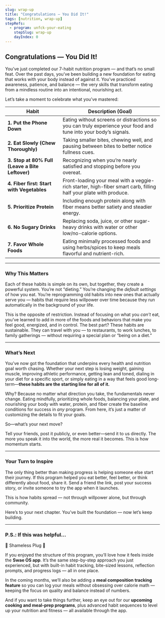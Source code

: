 ```yaml
---
slug: wrap-up
title: "Congratulations — You Did It!"
tags: [nutrition, wrap-up]
stepRefs:
  - program: unfck-your-eating
    stepSlug: wrap-up
    dayIndex: 0
---
```


## Congratulations — You Did It!

You’ve just completed our 7-habit nutrition program — and that’s no small feat. Over the past days, you’ve been building a new foundation for eating that works with your body instead of against it. You’ve practiced awareness, patience, and balance — the very skills that transform eating from a mindless routine into an intentional, nourishing act.

Let’s take a moment to celebrate what you’ve mastered:

| **Habit** | **Description (Goal)** |
| --- | --- |
| **1. Put the Phone Down** | Eating without screens or distractions so you can truly experience your food and tune into your body’s signals. |
| **2. Eat Slowly (Chew Thoroughly)** | Taking smaller bites, chewing well, and pausing between bites to better notice fullness cues. |
| **3. Stop at 80% Full (Leave a Bite Leftover)** | Recognizing when you’re nearly satisfied and stopping before you overeat. |
| **4. Fiber first: Start with Vegetables**  | Front-loading your meal with a veggie-rich starter, high-fiber smart carb, filling half your plate with produce. |
| **5. Prioritize Protein** | Including enough protein along with fiber means better satiety and steadier energy. |
| **6. No Sugary Drinks** | Replacing soda, juice, or other sugar-heavy drinks with water or other low/no-calorie options. |
| **7. Favor Whole Foods** | Eating minimally processed foods and using herbs/spices to keep meals flavorful and nutrient-rich. |

---

### Why This Matters

Each of these habits is simple on its own, but together, they create a powerful system. You’re not “dieting.” You’re changing the *default settings* of how you eat. You’re reprogramming old habits into new ones that actually serve you — habits that require less willpower over time because they run automatically in the background of your life.

This is the opposite of restriction. Instead of focusing on what you *can’t* eat, you’ve learned to add in more of the foods and behaviors that make you feel good, energized, and in control. The best part? These habits are sustainable. They can travel with you — to restaurants, to work lunches, to family gatherings — without requiring a special plan or “being on a diet.”

---

### What’s Next

You’ve now got the foundation that underpins every health and nutrition goal worth chasing. Whether your next step is losing weight, gaining muscle, improving athletic performance, getting lean and toned, dialing in your diet for a specific sport, or simply eating in a way that feels good long-term—**these habits are the starting line for all of it.**

Why? Because no matter what direction you take, the fundamentals never change. Eating mindfully, prioritizing whole foods, balancing your plate, and nourishing your body with water, protein, and fiber create the baseline conditions for success in *any* program. From here, it’s just a matter of customizing the details to fit your goals.

So—what’s your next move?

Tell your friends, post it publicly, or even better—send it to us directly. The more you speak it into the world, the more real it becomes. This is how momentum starts.

---

### Your Turn to Inspire

The only thing better than making progress is helping someone else start their journey. If this program helped you eat better, feel better, or think differently about food, share it. Send a friend the link, post your success story, or invite someone to try the app when it launches.

This is how habits spread — not through willpower alone, but through community.

Here’s to your next chapter. You’ve built the foundation — now let’s keep building.

---

### P.S.: If this was helpful…

🚨 Shameless Plug 🚨

If you enjoyed the structure of this program, you’ll love how it feels inside the **Swae OS app**. It’s the same step-by-step approach you just experienced, but with built-in habit tracking, bite-sized lessons, reflection prompts, and progress logs — all in one place.

In the coming months, we’ll also be adding a **meal composition tracking feature** so you can log your meals without obsessing over calorie math — keeping the focus on quality and balance instead of numbers.

And if you want to take things further, keep an eye out for our **upcoming cooking and meal-prep programs**, plus advanced habit sequences to level up your nutrition and fitness — all available through the app.